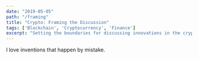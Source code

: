 ```yaml
---
date: "2019-05-05"
path: "/framing"
title: "Crypto: Framing the Discussion"
tags: ['Blockchain', 'Cryptocurrency', 'Finance']
excerpt: "Setting the boundaries for discussing innovations in the crypto-space"
---
```


I love inventions that happen by mistake.

